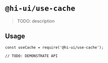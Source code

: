 # `@hi-ui/use-cache`

> TODO: description

## Usage

```
const useCache = require('@hi-ui/use-cache');

// TODO: DEMONSTRATE API
```
